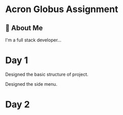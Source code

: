 
# Acron Globus Assignment



## 🚀 About Me
I'm a full stack developer...

# Day 1
Designed the basic structure of project.

Designed the side menu.

# Day 2

